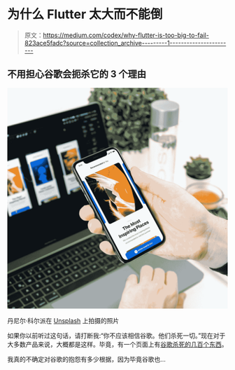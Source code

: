 # 为什么 Flutter 太大而不能倒

> 原文：<https://medium.com/codex/why-flutter-is-too-big-to-fail-823ace5fadc?source=collection_archive---------1----------------------->

## 不用担心谷歌会扼杀它的 3 个理由

![](img/3be2d37da9ceee2cd661fad07eea79b1.png)

丹尼尔·科尔派在 [Unsplash](https://unsplash.com?utm_source=medium&utm_medium=referral) 上拍摄的照片

如果你以前听过这句话，请打断我:“你不应该相信谷歌。他们杀死一切。”现在对于大多数产品来说，大概都是这样。毕竟，有一个页面上有[谷歌杀死的几百个东西](https://killedbygoogle.com/)。

我真的不确定对谷歌的抱怨有多少根据，因为毕竟谷歌也…